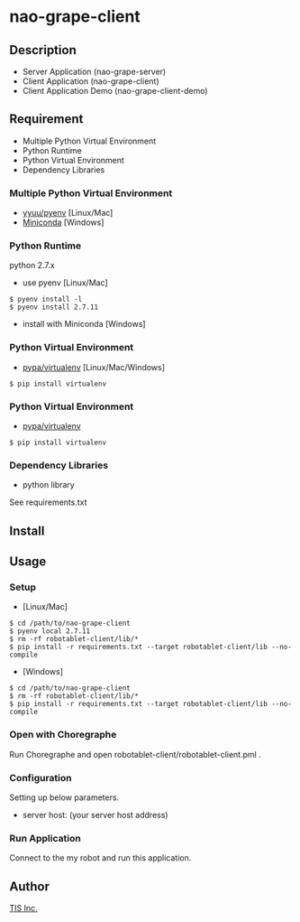 nao-grape-client
====

## Description

* Server Application (nao-grape-server)
* Client Application (nao-grape-client)
* Client Application Demo (nao-grape-client-demo)

## Requirement

* Multiple Python Virtual Environment
* Python Runtime
* Python Virtual Environment
* Dependency Libraries


### Multiple Python Virtual Environment

* [yyuu/pyenv](https://github.com/yyuu/pyenv) [Linux/Mac]
* [Miniconda](http://conda.pydata.org/miniconda.html) [Windows]

### Python Runtime

python 2.7.x

* use pyenv [Linux/Mac]

```
$ pyenv install -l
$ pyenv install 2.7.11
```

* install with Miniconda [Windows]

### Python Virtual Environment

* [pypa/virtualenv](https://github.com/pypa/virtualenv) [Linux/Mac/Windows]

```
$ pip install virtualenv
```

### Python Virtual Environment

* [pypa/virtualenv](https://github.com/pypa/virtualenv)

```
$ pip install virtualenv
```

### Dependency Libraries

* python library

See requirements.txt

## Install

## Usage

### Setup

* [Linux/Mac]

```
$ cd /path/to/nao-grape-client
$ pyenv local 2.7.11
$ rm -rf robotablet-client/lib/*
$ pip install -r requirements.txt --target robotablet-client/lib --no-compile
```

* [Windows]

```
$ cd /path/to/nao-grape-client
$ rm -rf robotablet-client/lib/*
$ pip install -r requirements.txt --target robotablet-client/lib --no-compile
```

### Open with Choregraphe

Run Choregraphe and open robotablet-client/robotablet-client.pml .

### Configuration

Setting up below parameters.

* server host: (your server host address)

### Run Application

Connect to the my robot and run this application.

## Author

[TIS Inc.](http://www.tis.co.jp/)
